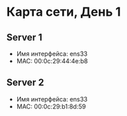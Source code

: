 # Карта сети, День 1


## Server 1

- Имя интерфейса: ens33
- MAC: 00:0c:29:44:4e:b8

## Server 2

- Имя интерфейса: ens33
- MAC: 00:0c:29:b1:8d:59

